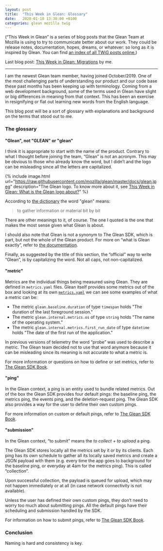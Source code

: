 ```yaml
---
layout: post
title:  "This Week in Glean: Glossary"
date:   2020-01-10 13:30:00 +0100
categories: glean mozilla twig
---
```


(“This Week in Glean” is a series of blog posts that the Glean Team at Mozilla is using to try to communicate better about our work. They could be release notes, documentation, hopes, dreams, or whatever: so long as it is inspired by Glean. You can find [an index of all TWiG posts online.](https://mozilla.github.io/glean/book/appendix/twig.html))

Last blog post: [This Week in Glean: Migrations](https://brizental.github.io/2019/12/06/this-week-in-glean-migrations.html) by me.

---

I am the newest Glean team member, having joined October/2019. One of the most challenging parts of understanding our product and our code base these past months has been keeping up with terminology. Coming from a web development background, some of the terms used in Glean have slight or big differences in meaning from that context. This has been an exercise in resignifying or flat out learning new words from the English language.

This blog post will be a sort of glossary with explanations and background on the terms that stood out to me.

### The glossary

#### "Glean", not "GLEAN" or "glean"

I think it is appropriate to start with the name of the product. Contrary to what I thought before joining the team, “Glean” is not an acronym. This may be obvious to those who already know the word, but I didn’t and the logo can be misleading since all the letters are capitalized.

{% include image.html
  url="https://raw.githubusercontent.com/mozilla/glean/master/docs/glean.jpeg"
  description="The Glean logo. To know more about it, see <a href='https://dianaciufo.wordpress.com/2019/10/11/glean-graphic-identity-for-mozilla-firefox/' target='_blank'>This Week in Glean: What is the Glean logo about?</a>"
%}

According to [the dictionary](https://www.merriam-webster.com/dictionary/glean) the word "glean" means:
> to gather information or material bit by bit

There are other meanings to it, of course. The one I quoted is the one that makes the most sense given what Glean is about.

I should also note that Glean is not a synonym to The Glean SDK, which is part, but not the whole of the Glean product. For more on “what is Glean exactly”, refer to [the documentation](https://docs.telemetry.mozilla.org/concepts/glean/glean.html).

Finally, as suggested by the title of this section, the “official” way to write “Glean”, is by capitalizing the word. Not all caps, not non-capitalized.

#### "metric"

Metrics are the individual things being measured using Glean. They are defined in `metrics.yaml` files. Glean itself provides some metrics out of the box and looking at its own [`metrics.yaml`](https://github.com/mozilla/glean/blob/master/glean-core/metrics.yaml) we can see some examples of what a metric can be:

- The metric `glean.baseline.duration` of type `timespan` holds "The duration of the last foreground session."
- The metric `glean.internal.metrics.os` of type `string` holds "The name of the operating system."
- The metric `glean.internal.metrics.first_run_date` of type `datetime` holds "The date of the first run of the application."

In previous versions of telemetry the word “probe” was used to describe a metric. The Glean team decided not to use that word anymore because it can be misleading since its meaning is not accurate to what a metric is.

For more information or questions on how to define or set metrics, refer to [The Glean SDK Book](https://mozilla.github.io/glean/book/user/adding-new-metrics.html).

#### "ping"

In the Glean context, a ping is an entity used to bundle related metrics. Out of the box the Glean SDK provides four default pings: the baseline ping, the metrics ping, the events ping, and the deletion-request ping. The Glean SDK also provides a way for the user to define their own custom pings.

For more information on custom or default pings, refer to [The Glean SDK Book](https://mozilla.github.io/glean/book/user/pings/index.html).

#### "submission"

In the Glean context, “to submit” means the *to collect + to upload* a ping.

The Glean SDK stores locally all the metrics set by it or by its clients. Each ping has its own schedule to gather all its locally saved metrics and create a JSON payload with them (e.g. every time the app goes to background for the baseline ping, or everyday at 4am for the metrics ping). This is called “collection”.

Upon successful collection, the payload is queued for upload, which may not happen immediately or at all (in case network connectivity is not available).

Unless the user has defined their own custom pings, they don’t need to worry too much about submitting pings. All the default pings have their scheduling and submission handled by the SDK.

For information on how to submit pings, refer to [The Glean SDK Book](https://mozilla.github.io/glean/book/user/pings/custom.html#submitting-a-custom-ping).

### Conclusion

Naming is hard and consistency is key.
